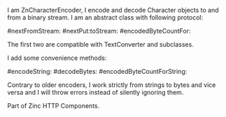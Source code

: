 I am ZnCharacterEncoder, I encode and decode Character objects to and from a binary stream.
I am an abstract class with following protocol:

#nextFromStream:
#nextPut:toStream:
#encodedByteCountFor:

The first two are compatible with TextConverter and subclasses.

I add some convenience methods:

#encodeString:
#decodeBytes:
#encodedByteCountForString:

Contrary to older encoders, I work strictly from strings to bytes and vice versa and I will throw errors instead of silently ignoring them.

Part of Zinc HTTP Components.